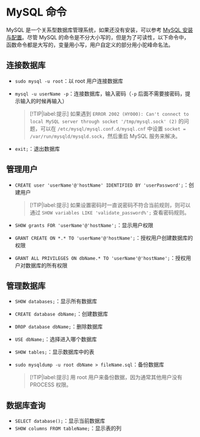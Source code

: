 # MySQL 命令

MySQL 是一个关系型数据库管理系统，如果还没有安装，可以参考 [MySQL 安装与配置](./ubuntu_commands.md/#mysql-安装与配置)。尽管 MySQL 的命令是不分大小写的，但是为了可读性，以下命令中，函数命令都是大写的，变量用小写，用户自定义的部分用小驼峰命名法。

## 连接数据库

- `sudo mysql -u root`：以 root 用户连接数据库
- `mysql -u userName -p`：连接数据库，输入密码（`-p` 后面不需要接密码，提示输入的时候再输入）

    > [!TIP|label:提示]
    > 如果遇到 `ERROR 2002 (HY000): Can't connect to local MySQL server through socket '/tmp/mysql.sock' (2)` 的问题，可以在 `/etc/mysql/mysql.conf.d/mysql.cnf` 中设置 `socket = /var/run/mysqld/mysqld.sock`，然后重启 MySQL 服务来解决。

- `exit;`：退出数据库

## 管理用户

- `CREATE user 'userName'@'hostName' IDENTIFIED BY 'userPassword';`：创建用户

    > [!TIP|label:提示]
    > 如果设置密码时一直说密码不符合当前规则，则可以通过 `SHOW variables LIKE 'validate_password%';` 查看密码规则。

- `SHOW grants FOR 'userName'@'hostName';`：显示用户权限
- `GRANT CREATE ON *.* TO 'userName'@'hostName';`：授权用户创建数据库的权限
- `GRANT ALL PRIVILEGES ON dbName.* TO 'userName'@'hostName';`：授权用户对数据库的所有权限

## 管理数据库

- `SHOW databases;`：显示所有数据库
- `CREATE database dbName;`：创建数据库
- `DROP database dbName;`：删除数据库
- `USE dbName;`：选择进入哪个数据库
- `SHOW tables;`：显示数据库中的表
- `sudo mysqldump -u root dbName > fileName.sql`：备份数据库

    > [!TIP|label:提示]
    > 用 root 用户来备份数据，因为通常其他用户没有 PROCESS 权限。

## 数据库查询

- `SELECT database();`：显示当前数据库
- `SHOW columns FROM tableName;`：显示表的列
